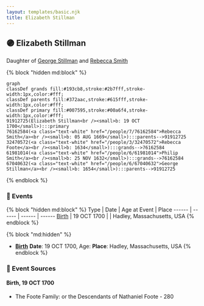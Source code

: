 ```yaml
---
layout: templates/basic.njk
title: Elizabeth Stillman
---
```

## 🟣 Elizabeth Stillman

Daughter of [George Stillman](/people/6/67040632) and [Rebecca Smith](/people/7/76162584)

{% block "hidden md:block" %}
```mermaid
graph
classDef grands fill:#193cb8,stroke:#2b7fff,stroke-width:1px,color:#fff;
classDef parents fill:#372aac,stroke:#615fff,stroke-width:1px,color:#fff;
classDef primary fill:#007595,stroke:#00a6f4,stroke-width:1px,color:#fff;
91912725(Elizabeth Stillman<br /><small>b: 19 OCT 1700</small>):::primary
76162584(<a class="text-white" href="/people/7/76162584">Rebecca Smith</a><br /><small>b: 05 AUG 1669</small>):::parents-->91912725
32470572(<a class="text-white" href="/people/3/32470572">Rebecca Foote</a><br /><small>b: 1634</small>):::grands-->76162584
61981014(<a class="text-white" href="/people/6/61981014">Philip Smith</a><br /><small>b: 25 NOV 1632</small>):::grands-->76162584
67040632(<a class="text-white" href="/people/6/67040632">George Stillman</a><br /><small>b: 1654</small>):::parents-->91912725
```
{% endblock %}

### 📆 Events

{% block "hidden md:block" %}
Type | Date | Age at Event | Place
------ | ------ | ------ | ------
[Birth](#event-event-2) | 19 OCT 1700 |  | Hadley, Massachusetts, USA
{% endblock %}

{% block "md:hidden" %}
- **[Birth](#event-event-2)**
**Date**: 19 OCT 1700, Age:
**Place**: Hadley, Massachusetts, USA
{% endblock %}

### 📰 Event Sources

#### <a id="event-event-2"></a> Birth, 19 OCT 1700
* The Foote Family: or the Descendants of Nathaniel Foote  - 280